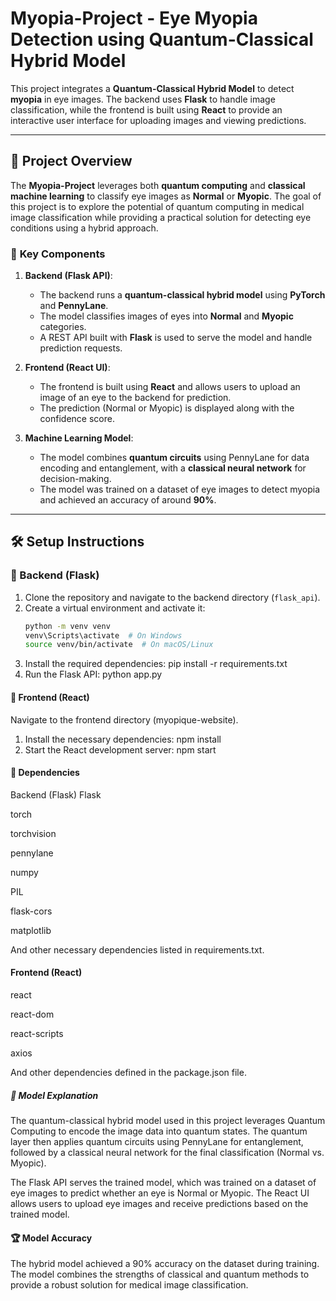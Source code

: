 # Myopia-Project - Eye Myopia Detection using Quantum-Classical Hybrid Model

This project integrates a **Quantum-Classical Hybrid Model** to detect **myopia** in eye images. The backend uses **Flask** to handle image classification, while the frontend is built using **React** to provide an interactive user interface for uploading images and viewing predictions.

---

## 🚀 Project Overview

The **Myopia-Project** leverages both **quantum computing** and **classical machine learning** to classify eye images as **Normal** or **Myopic**. The goal of this project is to explore the potential of quantum computing in medical image classification while providing a practical solution for detecting eye conditions using a hybrid approach.

### 🔹 **Key Components**

1. **Backend (Flask API)**: 
   - The backend runs a **quantum-classical hybrid model** using **PyTorch** and **PennyLane**.
   - The model classifies images of eyes into **Normal** and **Myopic** categories.
   - A REST API built with **Flask** is used to serve the model and handle prediction requests.

2. **Frontend (React UI)**: 
   - The frontend is built using **React** and allows users to upload an image of an eye to the backend for prediction.
   - The prediction (Normal or Myopic) is displayed along with the confidence score.

3. **Machine Learning Model**: 
   - The model combines **quantum circuits** using PennyLane for data encoding and entanglement, with a **classical neural network** for decision-making.
   - The model was trained on a dataset of eye images to detect myopia and achieved an accuracy of around **90%**.

---

## 🛠️ Setup Instructions

### 🔹 Backend (Flask)
1. Clone the repository and navigate to the backend directory (`flask_api`).
2. Create a virtual environment and activate it:
   ```bash
   python -m venv venv
   venv\Scripts\activate  # On Windows
   source venv/bin/activate  # On macOS/Linux
3. Install the required dependencies:
pip install -r requirements.txt
4. Run the Flask API:
python app.py


#### 🔹 Frontend (React)
Navigate to the frontend directory (myopique-website).

1. Install the necessary dependencies:
npm install
2. Start the React development server:
npm start
#### 🔧 Dependencies
Backend (Flask)
Flask

torch

torchvision

pennylane

numpy

PIL

flask-cors

matplotlib

And other necessary dependencies listed in requirements.txt.

#### Frontend (React)
react

react-dom

react-scripts

axios

And other dependencies defined in the package.json file.

##### 🧠 Model Explanation
The quantum-classical hybrid model used in this project leverages Quantum Computing to encode the image data into quantum states. The quantum layer then applies quantum circuits using PennyLane for entanglement, followed by a classical neural network for the final classification (Normal vs. Myopic).

The Flask API serves the trained model, which was trained on a dataset of eye images to predict whether an eye is Normal or Myopic. The React UI allows users to upload eye images and receive predictions based on the trained model.

#### 🏆 Model Accuracy
The hybrid model achieved a 90% accuracy on the dataset during training. The model combines the strengths of classical and quantum methods to provide a robust solution for medical image classification.
